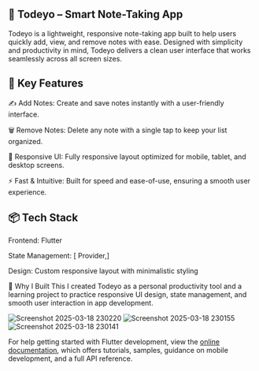 ## 📝 Todeyo – Smart Note-Taking App
Todeyo is a lightweight, responsive note-taking app built to help users quickly add, view, and remove notes with ease. Designed with simplicity and productivity in mind, Todeyo delivers a clean user interface that works seamlessly across all screen sizes.

## 🔧 Key Features
✍️ Add Notes: Create and save notes instantly with a user-friendly interface.

🗑️ Remove Notes: Delete any note with a single tap to keep your list organized.

📱 Responsive UI: Fully responsive layout optimized for mobile, tablet, and desktop screens.

⚡ Fast & Intuitive: Built for speed and ease-of-use, ensuring a smooth user experience.

## 📦 Tech Stack
Frontend: Flutter 

State Management: [ Provider,]

Design: Custom responsive layout with minimalistic styling

🚀 Why I Built This
I created Todeyo as a personal productivity tool and a learning project to practice responsive UI design, state management, and smooth user interaction in app development.



![Screenshot 2025-03-18 230220](https://github.com/user-attachments/assets/8b3e651e-ab3b-48e4-b57d-12eb112af048)
![Screenshot 2025-03-18 230155](https://github.com/user-attachments/assets/3efb1e2d-d7d7-4576-b6f0-23b8ee148ef6)
![Screenshot 2025-03-18 230141](https://github.com/user-attachments/assets/e78dbd8b-9ebc-4288-b18e-27e818c25944)




For help getting started with Flutter development, view the
[online documentation](https://docs.flutter.dev/), which offers tutorials,
samples, guidance on mobile development, and a full API reference.
